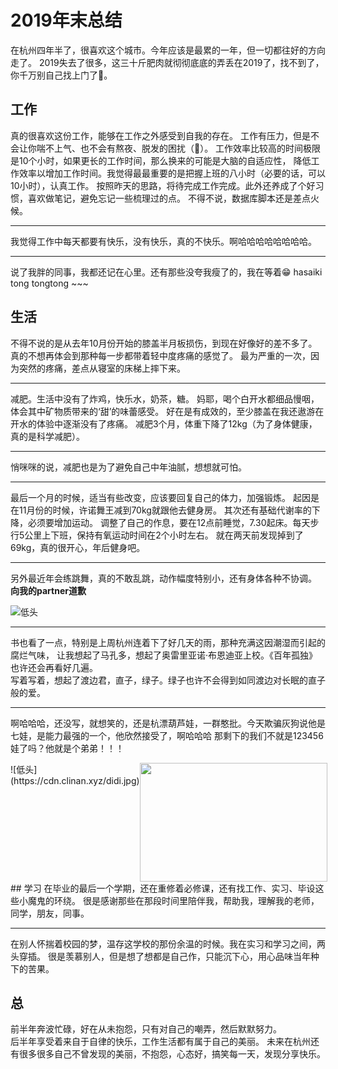 # 2019年末总结

在杭州四年半了，很喜欢这个城市。今年应该是最累的一年，但一切都往好的方向走了。
2019失去了很多，这三十斤肥肉就彻彻底底的弄丢在2019了，找不到了，你千万别自己找上门了🤷。


## 工作
真的很喜欢这份工作，能够在工作之外感受到自我的存在。
工作有压力，但是不会让你喘不上气、也不会有熬夜、脱发的困扰（💖）。
工作效率比较高的时间极限是10个小时，如果更长的工作时间，那么换来的可能是大脑的自适应性，
降低工作效率以增加工作时间。我觉得最最重要的是把握上班的八小时（必要的话，可以10小时），认真工作。
按照昨天的思路，将待完成工作完成。此外还养成了个好习惯，喜欢做笔记，避免忘记一些梳理过的点。
不得不说，数据库脚本还是差点火候。

---
我觉得工作中每天都要有快乐，没有快乐，真的不快乐。啊哈哈哈哈哈哈哈哈。

---
说了我胖的同事，我都还记在心里。还有那些没夸我瘦了的，我在等着😁  hasaiki tong tongtong ~~~


## 生活
不得不说的是从去年10月份开始的膝盖半月板损伤，到现在好像好的差不多了。
真的不想再体会到那种每一步都带着轻中度疼痛的感觉了。
最为严重的一次，因为突然的疼痛，差点从寝室的床梯上摔下来。

---
减肥。生活中没有了炸鸡，快乐水，奶茶，糖。
妈耶，喝个白开水都细品慢咽，体会其中矿物质带来的‘甜’的味蕾感受。
好在是有成效的，至少膝盖在我还遨游在开水的体验中逐渐没有了疼痛。
减肥3个月，体重下降了12kg（为了身体健康，真的是科学减肥）。

---
悄咪咪的说，减肥也是为了避免自己中年油腻，想想就可怕。


--- 
最后一个月的时候，适当有些改变，应该要回复自己的体力，加强锻炼。
起因是在11月份的时候，许诺舞王减到70kg就跟他去健身房。
其次还有基础代谢率的下降，必须要增加运动。
调整了自己的作息，要在12点前睡觉，7.30起床。每天步行5公里上下班，保持有氧运动时间在2个小时左右。
就在两天前发现掉到了69kg，真的很开心，年后健身吧。

--- 
另外最近年会练跳舞，真的不敢乱跳，动作幅度特别小，还有身体各种不协调。  
**向我的partner道歉**

![低头](https://cdn.clinan.xyz/apologize.jpg)

---
书也看了一点，特别是上周杭州连着下了好几天的雨，那种充满这因潮湿而引起的腐烂气味，
让我想起了马孔多，想起了奥雷里亚诺·布恩迪亚上校。《百年孤独》也许还会再看好几遍。  
写着写着，想起了渡边君，直子，绿子。绿子也许不会得到如同渡边对长眠的直子般的爱。

---
啊哈哈哈，还没写，就想笑的，还是杭漂葫芦娃，一群憨批。今天欺骗灰狗说他是七娃，是能力最强的一个，他欣然接受了，啊哈哈哈
那剩下的我们不就是123456娃了吗？他就是个弟弟！！！
<div style="display:flex">
![低头](https://cdn.clinan.xyz/didi.jpg)   <img src="https://cdn.clinan.xyz/huigou.jpg" style="width:300px;height:190px"></img>
</div>
## 学习
在毕业的最后一个学期，还在重修着必修课，还有找工作、实习、毕设这些小魔鬼的环绕。
很是感谢那些在那段时间里陪伴我，帮助我，理解我的老师，同学，朋友，同事。  

---
在别人怀揣着校园的梦，温存这学校的那份余温的时候。我在实习和学习之间，两头穿插。
很是羡慕别人，但是想了想都是自己作，只能沉下心，用心品味当年种下的苦果。

## 总
前半年奔波忙碌，好在从未抱怨，只有对自己的嘲弄，然后默默努力。  
后半年享受着来自于自律的快乐，工作生活都有属于自己的美丽。
未来在杭州还有很多很多自己不曾发现的美丽，不抱怨，心态好，搞笑每一天，发现分享快乐。